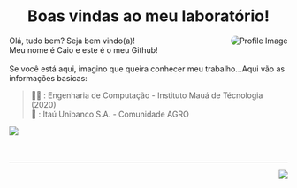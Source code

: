 <h1 align="center"><strong>Boas vindas ao meu laboratório!</strong></h1>

<a>
  <img src="https://github.com/caramujox.png" alt="Profile Image" align="right" style="border-radius:2rem">
</a>

<p align="left"> 
  Olá, tudo bem? Seja bem vindo(a)!<br> Meu nome é Caio e este é o meu Github!<br><br> 
  Se você está aqui, imagino que queira conhecer meu trabalho...Aqui vão as informações basicas:

> 👨‍🎓 : Engenharia de Computação - Instituto Mauá de Técnologia (2020)<br>
> 🏢 : Itaú Unibanco S.A. - Comunidade AGRO<br>

<p align="left">
  <a href="https://www.linkedin.com/in/caramujox/" alt="Linkedin">
  <img src="https://img.shields.io/badge/-Linkedin-0e76a8?style=flat-square&logo=Linkedin&logoColor=white" /></a><br><br><br>
</p>

---

</p>
<a href="https://github.com/anuraghazra/convoychat">
  <img align="right" src="https://github-readme-stats-ten-green.vercel.app/api/top-langs/?username=caramujox&layout=compact&theme=chartreuse-dark&langs_count=8" />
</a>

<br>
